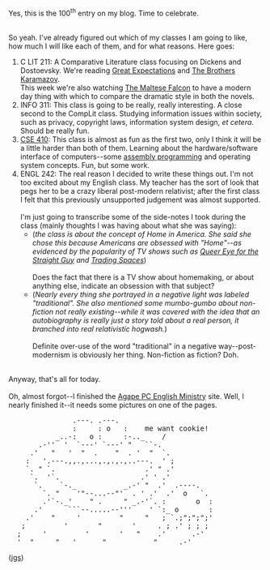 Yes, this is the 100<sup>th</sup> entry on my blog.  Time to celebrate.<br /><br />

So yeah.  I've already figured out which of my classes I am going to like, how much I will like each of them, and for what reasons.  Here goes:
<ol><li>C LIT 211: A Comparative Literature class focusing on Dickens and Dostoevsky.  We're reading <a href="http://search.barnesandnoble.com/booksearch/isbnInquiry.asp?isbn=0141439564">Great Expectations</a> and <a href="http://search.barnesandnoble.com/booksearch/isbnInquiry.asp?isbn=0451527348">The Brothers Karamazov</a>.<br />
This week we're also watching <a href="http://imdb.com/title/tt0033870/">The Maltese Falcon</a> to have a modern day thing with which to compare the dramatic style in both the novels.</li><li>INFO 311:  This class is going to be really, really interesting.  A close second to the CompLit class.  Studying information issues within society, such as privacy, copyright laws, information system design, <i>et cetera</i>.  Should be really fun.</li><li><a href="http://www.cs.washington.edu/education/courses/cse410/04sp/">CSE 410</a>:  This class is almost as fun as the first two, only I think it will be a little harder than both of them.  Learning about the hardware/software interface of computers--some <a href="http://www.xploiter.com/mirrors/asm/asm_1.htm">assembly programming</a> and operating system concepts.  Fun, but some work.</li><li>ENGL 242:  The real reason I decided to write these things out.  I'm not too excited about my English class.  My teacher has the sort of look that pegs her to be a crazy liberal post-modern relativist; after the first class I felt that this previously unsupported judgement was almost supported.
<br /><br />
I'm just going to transcribe some of the side-notes I took during the class (mainly thoughts I was having about what she was saying):
<ul><li>(<i>the class is about the concept of Home in America.  She said she chose this because Americans are obsessed with "Home"--as evidenced by the popularity of TV shows such as <a href="http://www.bravotv.com/Queer_Eye_for_the_Straight_Guy/">Queer Eye for the Straight Guy</a> and <a href="http://tlc.discovery.com/fansites/tradingspaces/tradingspaces.html">Trading Spaces</a></i>)<br />
<br />
Does the fact that there is a TV show about homemaking, or about anything else, indicate an obsession with that subject?</li><li>(<i>Nearly every thing she portrayed in a negative light was labeled "traditional".  She also mentioned some mumbo-gumbo about non-fiction not really existing--while it was covered with the idea that an autobiography is really just a story told about a real person, it branched into real relativistic hogwash.</i>)<br />
<br />
Definite over-use of the word "traditional" in a negative way--post-modernism is obviously her thing.  Non-fiction as fiction? Doh.</li></ul></li></ol>
<br />
Anyway, that's all for today.<br />
<br />
Oh, almost forgot--I finished the <a href="http://www.agapepc.com/em/">Agape PC English Ministry</a> site.  Well, I nearly finished it--it needs some pictures on one of the pages.
<pre>
               .---. .---. 
               :     : o   :    me want cookie!
           _..-:   o :     :-.._    /
       .-''  '  `---' `---' "   ``-.    
     .'   "   '  "  .    "  . '  "  `.  
    :   '.---.,,.,...,.,.,.,..---.  ' ;
    `. " `.                     .' " .'
     `.  '`.                   .' ' .'
      `.    `-._           _.-' "  .'  .----.
        `. "    '"--...--"'  . ' .'  .'  o   `.
        .'`-._'    " .     " _.-'`. :       o  :
      .'      ```--.....--'''    ' `:_ o       :
    .'    "     '         "     "   ; `.;";";";'
   ;         '       "       '     . ; .' ; ; ;
  ;     '         '       '   "    .'      .-'
  '  "     "   '      "           "    _.-' 
</pre>
(<a href="http://www.chris.com/ascii/art/html/sesamestreet.html">jgs</a>)